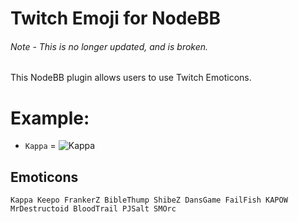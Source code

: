 # Twitch Emoji for NodeBB
###### Note - This is no longer updated, and is broken.

This NodeBB plugin allows users to use Twitch Emoticons.

# Example:
* `Kappa` = ![Kappa](http://i.imgur.com/ZFlCigT.png)

## Emoticons

    Kappa Keepo FrankerZ BibleThump ShibeZ DansGame FailFish KAPOW MrDestructoid BloodTrail PJSalt SMOrc
